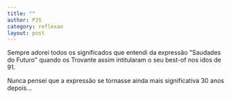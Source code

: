 ```yaml
---
title: ""
author: PJS
category: reflexao
layout: post
---
```

Sempre adorei todos os significados que entendi da expressão "Saudades do Futuro" quando os Trovante assim intitularam o seu best-of nos idos de 91.

Nunca pensei que a expressão se tornasse ainda mais significativa 30 anos depois...
